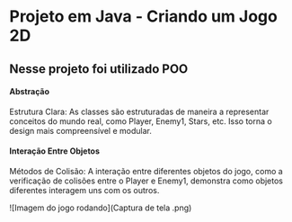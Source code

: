 # Projeto em Java - Criando um Jogo 2D

## Nesse projeto foi utilizado POO
#### Abstração
Estrutura Clara: As classes são estruturadas de maneira a representar conceitos do mundo real, como Player, Enemy1, Stars, etc. Isso torna o design mais compreensível e modular.

#### Interação Entre Objetos
Métodos de Colisão: A interação entre diferentes objetos do jogo, como a verificação de colisões entre o Player e Enemy1, demonstra como objetos diferentes interagem uns com os outros.

![Imagem do jogo rodando](Captura de tela .png)
